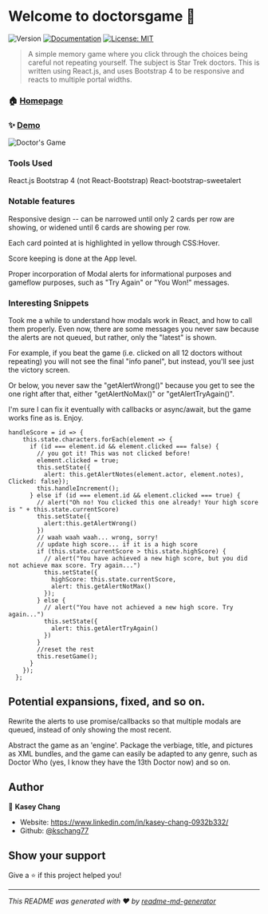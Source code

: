 # Welcome to doctorsgame 👋
![Version](https://img.shields.io/badge/version-0.5.0-blue.svg?cacheSeconds=2592000)
[![Documentation](https://img.shields.io/badge/documentation-yes-brightgreen.svg)](insertREADME)
[![License: MIT](https://img.shields.io/badge/License-MIT-yellow.svg)](#)

> A simple memory game where you click through the choices being careful not repeating yourself. The subject is Star Trek doctors. This is written using React.js, and uses Bootstrap 4 to be responsive and reacts to multiple portal widths. 

### 🏠 [Homepage](https://github.com/kschang77/doctorsgame)

### ✨ [Demo](https://kschang77.github.io/doctorsgame/)

![Doctor\'s Game](doctorsgame.gif)


### Tools Used

React.js
Bootstrap 4 (not React-Bootstrap)
React-bootstrap-sweetalert


### Notable features

Responsive design -- can be narrowed until only 2 cards per row are showing, or widened until 6 cards are showing per row. 

Each card pointed at is highlighted in yellow through CSS:Hover.

Score keeping is done at the App level. 

Proper incorporation of Modal alerts for informational purposes and gameflow purposes, such as "Try Again" or "You Won!" messages. 


### Interesting Snippets

Took me a while to understand how modals work in React, and how to call them properly. Even now, there are some messages you never saw because the alerts are not queued, but rather, only the "latest" is shown. 

For example, if you beat the game (i.e. clicked on all 12 doctors without repeating) you will not see the final "info panel", but instead, you'll see just the victory screen. 

Or below, you never saw the "getAlertWrong()" because you get to see the one right after that, either "getAlertNoMax()" or "getAlertTryAgain()". 

I'm sure I can fix it eventually with callbacks or async/await, but the game works fine as is. Enjoy. 


```
handleScore = id => {
    this.state.characters.forEach(element => {
      if (id === element.id && element.clicked === false) {
        // you got it! This was not clicked before!
        element.clicked = true;
        this.setState({ 
          alert: this.getAlertNotes(element.actor, element.notes), Clicked: false});
        this.handleIncrement();
      } else if (id === element.id && element.clicked === true) {
        // alert("Oh no! You clicked this one already! Your high score is " + this.state.currentScore)
        this.setState({
          alert:this.getAlertWrong()
        })
        // waah waah waah... wrong, sorry!
        // update high score... if it is a high score
        if (this.state.currentScore > this.state.highScore) {
          // alert("You have achieved a new high score, but you did not achieve max score. Try again...")
          this.setState({
            highScore: this.state.currentScore,
            alert: this.getAlertNotMax()
          });
        } else {
          // alert("You have not achieved a new high score. Try again...")
          this.setState({
            alert: this.getAlertTryAgain()
          })
        }
        //reset the rest
        this.resetGame();
      }
    });
  };
  ```

## Potential expansions, fixed, and so on. 

Rewrite the alerts to use promise/callbacks so that multiple modals are queued, instead of only showing the most recent. 

Abstract the game as an 'engine'. Package the verbiage, title, and pictures as XML bundles, and the game can easily be adapted to any genre, such as Doctor Who (yes, I know they have the 13th Doctor now) and so on. 



## Author

👤 **Kasey Chang**

* Website: https://www.linkedin.com/in/kasey-chang-0932b332/
* Github: [@kschang77](https://github.com/kschang77)

## Show your support

Give a ⭐️ if this project helped you!


***
_This README was generated with ❤️ by [readme-md-generator](https://github.com/kefranabg/readme-md-generator)_